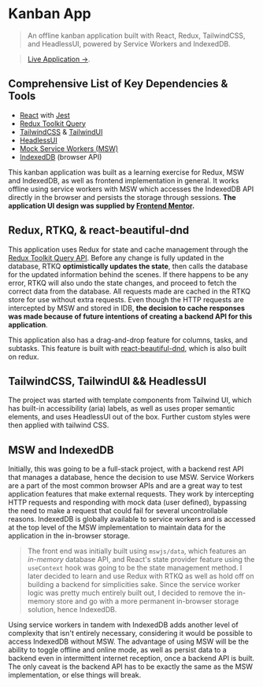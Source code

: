 # Kanban App

> An offline kanban application built with React, Redux, TailwindCSS, and HeadlessUI, powered by Service Workers and IndexedDB.

> [Live Application ->](https://kanban-app-tan.vercel.app/).

## Comprehensive List of Key Dependencies & Tools

- [React](https://reactjs.org/) with [Jest](https://jestjs.io/)
- [Redux Toolkit Query](https://redux-toolkit.js.org/tutorials/rtk-query)
- [TailwindCSS](https://tailwindcss.com/) & [TailwindUI](https://tailwindui.com/)
- [HeadlessUI](https://headlessui.com/)
- [Mock Service Workers (MSW)](https://mswjs.io/docs/)
- [IndexedDB](https://developer.mozilla.org/en-US/docs/Web/API/IndexedDB_API) (browser API)

This kanban application was built as a learning exercise for Redux, MSW and IndexedDB, as well as frontend implementation in general. It works offline using service workers with MSW which accesses the IndexedDB API directly in the browser and persists the storage through sessions. **The application UI design was supplied by [Frontend Mentor](https://www.frontendmentor.io/).**

## Redux, RTKQ, & react-beautiful-dnd

This application uses Redux for state and cache management through the [Redux Toolkit Query API](https://redux-toolkit.js.org/tutorials/rtk-query). Before any change is fully updated in the database, RTKQ **optimistically updates the state**, then calls the database for the updated information behind the scenes. If there happens to be any error, RTKQ will also undo the state changes, and proceed to fetch the correct data from the database. All requests made are cached in the RTKQ store for use without extra requests. Even though the HTTP requests are intercepted by MSW and stored in IDB, **the decision to cache responses was made because of future intentions of creating a backend API for this application**.

This application also has a drag-and-drop feature for columns, tasks, and subtasks. This feature is built with [react-beautiful-dnd](https://github.com/atlassian/react-beautiful-dnd), which is also built on redux.

## TailwindCSS, TailwindUI && HeadlessUI

The project was started with template components from Tailwind UI, which has built-in accessibility (aria) labels, as well as uses proper semantic elements, and uses HeadlessUI out of the box. Further custom styles were then applied with tailwind CSS.

## MSW and IndexedDB

Initially, this was going to be a full-stack project, with a backend rest API that manages a database, hence the decision to use MSW. Service Workers are a part of the most common browser APIs and are a great way to test application features that make external requests. They work by intercepting HTTP requests and responding with mock data (user defined), bypassing the need to make a request that could fail for several uncontrollable reasons. IndexedDB is globally available to service workers and is accessed at the top level of the MSW implementation to maintain data for the application in the in-browser storage.

> The front end was initially built using `mswjs/data`, which features an _in-memory_ database API, and React's state provider feature using the `useContext` hook was going to be the state management method. I later decided to learn and use Redux with RTKQ as well as hold off on building a backend for simplicities sake. Since the service worker logic was pretty much entirely built out, I decided to remove the in-memory store and go with a more permanent in-browser storage solution, hence IndexedDB.

Using service workers in tandem with IndexedDB adds another level of complexity that isn't entirely necessary, considering it would be possible to access IndexedDB without MSW. The advantage of using MSW will be the ability to toggle offline and online mode, as well as persist data to a backend even in intermittent internet reception, once a backend API is built. The only caveat is the backend API has to be exactly the same as the MSW implementation, or else things will break.
